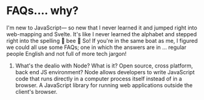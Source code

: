 # FAQs.... why?

I'm new to JavaScript— so new that I never learned it and jumped right into web-mapping and Svelte. It's like I never learned the alphabet and stepped right into the spelling 🐝 bee 🐝
So! If you're in the same boat as me, I figured we could all use some FAQs; one in which the answers are in ... regular people English and not full of more tech jargon!

1. What's the dealio with Node? What is it?
Open source, cross platform, back end JS environment? Node allows developers to write JavaScript code that runs directly in a computer process itself instead of in a browser. A JavaScript library for running web applications outside the client's browser.
